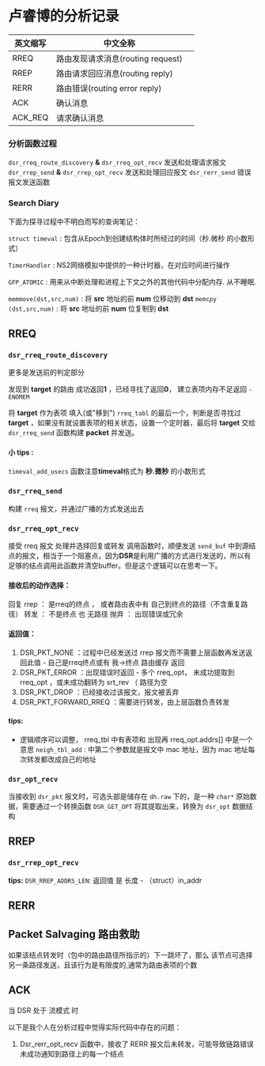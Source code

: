 # 卢睿博的分析记录

| 英文缩写 | 中文全称                          |  |
| -------- | --------------------------------- | -------- |
| RREQ     | 路由发现请求消息(routing request) |  |
| RREP     | 路由请求回应消息(routing reply)   |  |
| RERR     | 路由错误(routing error reply)   |  |
| ACK      | 确认消息                   |  |
| ACK_REQ | 请求确认消息 |  |

### 分析函数过程

`dsr_rreq_route_discovery` **&** `dsr_rreq_opt_recv` 发送和处理请求报文
`dsr_rrep_send` **&** `dsr_rrep_opt_recv` 发送和处理回应报文
`dsr_rerr_send` 错误报文发送函数

### Search Diary

下面为探寻过程中不明白而写的查询笔记：

`struct timeval` : 包含从Epoch到创建结构体时所经过的时间（秒.微秒 的小数形式）

`TimerHandler` : NS2网络模拟中提供的一种计时器，在对应时间进行操作

`GFP_ATOMIC` : 用来从中断处理和进程上下文之外的其他代码中分配内存. 从不睡眠.



`memmove(dst,src,num)` : 将 **src** 地址的前 **num** 位移动到 **dst**
`memcpy (dst,src,num)` : 将 **src** 地址的前 **num** 位复制到 **dst**
## RREQ

### `dsr_rreq_route_discovery`

更多是发送前的判定部分

发现到 **target** 的路由 成功返回**1** ，已经寻找了返回**0**， 建立表项内存不足返回 `-ENOMEM`

将 **target** 作为表项 填入(或"移到") `rreq_tabl` 的最后一个，判断是否寻找过 **target** ，如果没有就设置表项的相关状态，设置一个定时器，最后将 **target** 交给 `dsr_rreq_send` 函数构建 **packet** 并发送。

#### 小 tips :

`timeval_add_usecs` 函数注意**timeval**格式为 **秒.微秒** 的小数形式 


### `dsr_rreq_send`

构建 `rreq` 报文，并通过广播的方式发送出去

### `dsr_rreq_opt_recv`

接受 rreq 报文 处理并选择回复或转发
调用函数时，顺便发送 `send_buf` 中到源结点的报文，相当于一个阻塞点，因为**DSR**是利用广播的方式进行发送的，所以有足够的结点调用此函数并清空buffer。但是这个逻辑可以在思考一下。
#### 接收后的动作选择：
回复 rrep ： 是rreq的终点 ， 或者路由表中有 自己到终点的路径（不含重复路径）
转发 ： 不是终点 也 无路径
抛弃 ： 出现错误或冗余
#### 返回值：
1. DSR_PKT_NONE ：过程中已经发送过 rrep 报文而不需要上层函数再发送返回此值 - 自己是rreq终点或有 我->终点 路由缓存 返回
2. DSR_PKT_ERROR ：出现错误时返回 - 多个 rreq_opt， 未成功提取到 rreq_opt ，或未成功翻转为 srt_rev （ 路径为空
3. DSR_PKT_DROP  ：已经接收过该报文，报文被丢弃
4. DSR_PKT_FORWARD_RREQ ：需要进行转发，由上层函数负责转发
#### tips:
* 逻辑顺序可以调整， rreq_tbl 中有表项和 出现再 rreq_opt.addrs[] 中是一个意思
`neigh_tbl_add` : 中第二个参数就是报文中 mac 地址，因为 mac 地址每次转发都改成自己的地址

### `dsr_opt_recv`


当接收到 `dsr_pkt` 报文时，可选头部是储存在 `dh.raw` 下的，是一种 `char*` 原始数据，需要通过一个转换函数 `DSR_GET_OPT` 将其提取出来，转换为 `dsr_opt` 数据结构

## RREP

### `dsr_rrep_opt_recv`

**tips:**
`DSR_RREP_ADDRS_LEN`: 返回值 是 长度 - （struct）in_addr

## RERR




## Packet Salvaging 路由救助
如果该结点转发时（包中的路由路径所指示的）下一跳坏了，那么 该节点可选择另一条路径发送，且该行为是有限度的,通常为路由表项的个数

## ACK
当 DSR 处于 流模式 时

以下是我个人在分析过程中觉得实际代码中存在的问题：
1.	Dsr_rerr_opt_recv 函数中，接收了 RERR 报文后未转发，可能导致链路错误未成功通知到路径上的每一个结点
